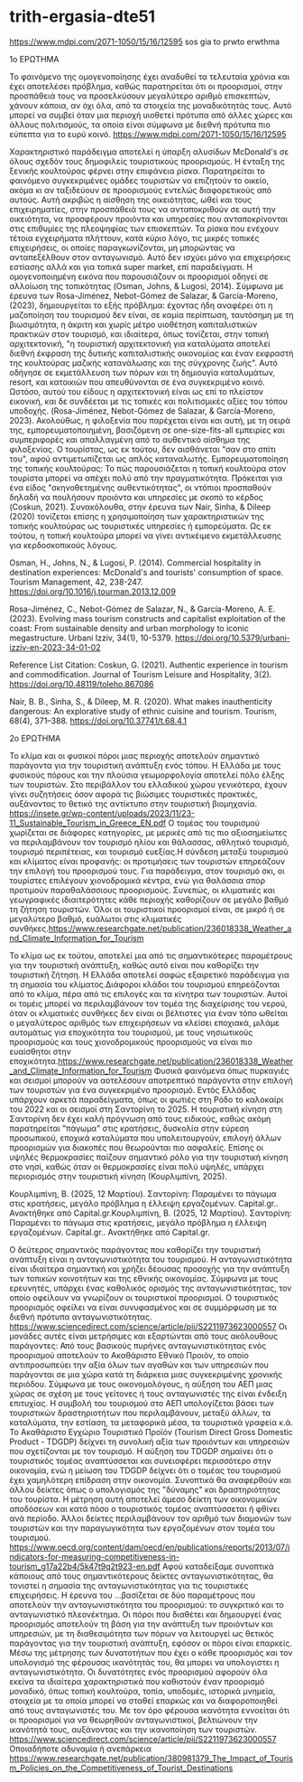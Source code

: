 # trith-ergasia-dte51



https://www.mdpi.com/2071-1050/15/16/12595 sos gia to prwto erwthma

1ο ΕΡΩΤΗΜΑ

  Το φαινόμενο της ομογενοποίησης έχει αναδυθεί τα τελευταία χρόνια και έχει αποτελέσει πρόβλημα, καθώς παρατηρείται ότι οι προορισμοί, στην προσπάθειά τους να προσελκύσουν μεγαλύτερο αριθμό επισκεπτών, χάνουν κάποια, αν όχι όλα, από τα στοιχεία της μοναδικότητάς τους. Αυτό μπορεί να συμβεί όταν μια περιοχή υιοθετεί πρότυπα από άλλες χώρες και άλλους πολιτισμούς, τα οποία είναι σύμφωνα με διεθνή πρότυπα πιο εύπεπτα για το ευρύ κοινό. https://www.mdpi.com/2071-1050/15/16/12595
  
  Χαρακτηριστικό παράδειγμα αποτελεί η ύπαρξη αλυσίδων McDonald's σε όλους σχεδόν τους δημοφιλείς τουριστικούς προορισμούς. Η ένταξη της ξενικής κουλτούρας φέρνει στην επιφάνεια ρίσκα. Παρατηρείται το φαινόμενο συγκεκριμένες ομάδες τουριστών να επιζητούν το οικείο, ακόμα κι αν ταξιδεύουν σε προορισμούς εντελώς διαφορετικούς από αυτούς. Αυτή ακριβώς η αίσθηση της οικειότητας, ωθεί και τους επιχειρηματίες, στην προσπάθειά τους να ανταποκριθούν σε αυτή την οικειότητα, να προσφέρουν προιόντα και υπηρεσίες που ανταποκρίνονται στις επιθυμίες της πλεοψηφίας των επισκεπτών. Τα ρίσκα που ενέχουν τέτοια εγχειρήματα πλήττουν, κατά κύριο λόγο, τις μικρές τοπικές επιχειρήσεις, οι οποίες παραγκωνίζονται, μη μπορώντας να ανταπεξέλθουν στον ανταγωνισμό. Αυτό δεν ισχύει μόνο για επιχειρήσεις εστίασης αλλά και για τοπικά super market, επί παραδείγματι. Η ομογενοποιημένη εικόνα που παρουσιάζουν οι προορισμοί οδηγεί σε αλλοίωση της τοπικότητας (Osman, Johns, & Lugosi, 2014).
  Σύμφωνα με έρευνα των Rosa-Jiménez, Nebot-Gómez de Salazar, & García-Moreno, (2023), δημιουργείται το εξής πρόβλημα: έχοντας ήδη αναφέρει ότι η μαζοποίηση του τουρισμού δεν είναι, σε καμία περίπτωση, ταυτόσημη με τη βιωσιμότητα, η άκριτη και χωρίς μέτρο υιοθέτηση καπιταλιστικών πρακτικών στον τουρισμό, και ιδιαίτερα, όπως τονίζεται, στην τοπική αρχιτεκτονική, "η τουριστική αρχιτεκτονική για καταλύματα αποτελεί διεθνή έκφραση της δυτικής καπιταλιστικής οικονομίας και έναν εκφραστή της κουλτούρας μαζικής κατανάλωσης και της σύγχρονης ζωής". Αυτό οδήγησε σε εκμετάλλευση των πόρων και τη δημιουγία καταλυμάτων, resort, και κατοικιών που απευθύνονται σε ένα συγκεκριμένο κοινό. Ωστόσο, αυτού του είδους η αρχιτεκτονική είναι ως επί το πλείστον εικονική, και δε συνδέεται με τις τοπικές και πολιτισμικές αξίες του τόπου υποδοχής.  (Rosa-Jiménez, Nebot-Gómez de Salazar, & García-Moreno, 2023).
 Ακολούθως, η φιλοξενία που παρέχεται είναι και αυτή, με τη σειρά της, εμπορευματοποιημένη, βασιζόμενη σε one-size-fits-all εμπειρίες και συμπεριφορές και απαλλαγμένη από το αυθεντικό αίσθημα της φιλοξενίας. Ο τουρίστας, ως εκ τούτου, δεν αισθάνεται "σαν στο σπίτι του", αφού αντιμετωπίζεται ως απλός καταναλωτής.
 Εμπορευματοποίηση της τοπικής κουλτούρας: Το πώς παρουσιάζεται η τοπική κουλτούρα στον τουρίστα μπορεί να απέχει πολύ από την πραγματικότητα. Πρόκειται για ένα είδος "σκηνοθετημένης αυθεντικότητας", οι ντόπιοι προσπαθούν δηλαδή να πουλήσουν προιόντα και υπηρεσίες με σκοπό το κέρδος (Coskun, 2021). Συνακόλουθα, στην έρευνα των Nair, Sinha, & Dileep (2020) τονίζεται επίσης η χρησιμοποίηση των χαρακτηριστικών της τοπικής κουλτούρας ως τουριστικές υπηρεσίες ή εμπορεύματα. Ως εκ τούτου, η τοπική κουλτούρα μπορεί να γίνει αντικέιμενο εκμετάλλευσης για κερδοσκοπικούς λόγους.


Osman, H., Johns, N., & Lugosi, P. (2014). Commercial hospitality in destination experiences: McDonald's and tourists' consumption of space. Tourism Management, 42, 238-247. https://doi.org/10.1016/j.tourman.2013.12.009

Rosa-Jiménez, C., Nebot-Gómez de Salazar, N., & García-Moreno, A. E. (2023). Evolving mass tourism constructs and capitalist exploitation of the coast: From sustainable density and urban morphology to iconic megastructure. Urbani Izziv, 34(1), 10-5379. https://doi.org/10.5379/urbani-izziv-en-2023-34-01-02

Reference List Citation: Coskun, G. (2021). Authentic experience in tourism and commodification. Journal of Tourism Leisure and Hospitality, 3(2). https://doi.org/10.48119/toleho.867086

Nair, B. B., Sinha, S., & Dileep, M. R. (2020). What makes inauthenticity dangerous: An explorative study of ethnic cuisine and tourism. Tourism, 68(4), 371–388. https://doi.org/10.37741/t.68.4.1



2ο ΕΡΩΤΗΜΑ

Το κλίμα και οι φυσικοί πόροι μιας περιοχής αποτελούν σημαντικό παράγοντα για την τουριστική ανάπτυξη ενός τόπου. Η Ελλάδα με τους φυσικούς πόρους και την πλούσια γεωμορφολογία αποτελεί πόλο έλξης των τουριστών. Στο περιβάλλον του ελλαδικού χώρου γενικότερα, έχουν γίνει συζητήσεις όσον αφορά τις βιώσιμες τουριστικές πρακτικές, αυξάνοντας το θετικό της αντίκτυπο στην τουριστική βιομηχανία. https://insete.gr/wp-content/uploads/2023/11/23-11_Sustainable_Tourism_in_Greece_EN.pdf
Ο τομέας του τουρισμού χωρίζεται σε διάφορες κατηγορίες, με μερικές από τις πιο αξιοσημείωτες να περιλαμβάνουν τον τουρισμό ηλίου και θάλασσας, αθλητικό τουρισμό, τουρισμό περιπέτειας, και τουρισμό ευεξίας.Η σύνδεση μεταξύ τουρισμού και κλίματος είναι προφανής: οι προτιμήσεις των τουριστών επηρεάζουν την επιλογή του προορισμού τους. Για παράδειγμα, στον τουρισμό σκι, οι τουρίστες επιλέγουν χιονοδρομικά κέντρα, ενώ για θαλάσσια σπορ προτιμούν παραθαλάσσιους προορισμούς. Συνεπώς, οι κλιματικές και γεωγραφικές ιδιαιτερότητες κάθε περιοχής καθορίζουν σε μεγάλο βαθμό τη ζήτηση τουριστών. Όλοι οι τουριστικοί προορισμοί είναι, σε μικρό ή σε μεγαλύτερο βαθμό, ευάλωτοι στις κλιματικές συνθήκες.https://www.researchgate.net/publication/236018338_Weather_and_Climate_Information_for_Tourism

Το κλίμα ως εκ τούτου, αποτελεί μια από τις σημαντικότερες παραμέτρους για την τουριστική ανάπτυξη, καθώς αυτό είναι που καθορίζει την τουριστική ζήτηση. Η Ελλάδα αποτελεί σαφώς εξαιρετικό παράδειγμα για τη σημασία του κλίματος.Διάφοροι κλάδοι του τουρισμού επηρεάζονται από το κλίμα, πέρα από τις επιλογές και τα κίνητρα των τουριστών. Αυτοί οι τομέις μπορεί να περιλαμβάνουν τον τομέα της διαχείρισης του νερού,
όταν οι κλιματικές συνθήκες δεν είναι οι βέλτιστες για έναν τόπο ωθείται ο μεγαλύτερος αριθμός των επιχειρήσεων να κλείσει εποχιακά, μιλάμε αυτομάτως για εποχικότητα του τουρισμού, με τους νησιωτικούς προορισμούς και τους χιονοδρομικούς προορισμούς να είναι πιο ευαίσθητοι στην εποχικότητα.https://www.researchgate.net/publication/236018338_Weather_and_Climate_Information_for_Tourism Φυσικά φαινόμενα όπως πυρκαγιές και σεισμοί μπορούν να αοτελέσουν αποτρεπτικό παράγοντα στην επιλογή των τουριστών για ένα συγκεκριμένο προορισμό. Εντός Ελλάδας υπάρχουν αρκετά παραδείγματα, όπως οι φωτιές στη Ρόδο το καλοκαίρι του 2022 και οι σεισμοί στη Σαντορίνη το 2025. Η τουριστική κίνηση στη Σαντορίνη δεν έχει καλή πρόγνωση από τους ειδικούς, καθώς ακόμη παρατηρείται "πάγωμα" στις κρατήσεις, δυσκολία στην εύρεση προσωπικού, εποχικά καταλύματα που υπολειτουργούν, επιλογή άλλων προορισμών για διακοπές που θεωρούνται πιο ασφαλείς. Επίσης οι υψηλές θερμοκρασίες παίζουν σημαντικό ρόλο για την τουριστική κίνηση στο νησί, καθώς όταν οι θερμοκρασίες είναι πολύ υψηλές, υπάρχει περιορισμός στην τουριστική κίνηση (Κουρλιμπίνη, 2025).

Κουρλιμπίνη, Β. (2025, 12 Μαρτίου). Σαντορίνη: Παραμένει το πάγωμα στις κρατήσεις, μεγάλο πρόβλημα η έλλειψη εργαζομένων. Capital.gr.. Ανακτήθηκε από Capital.gr.Κουρλιμπίνη, Β. (2025, 12 Μαρτίου). Σαντορίνη: Παραμένει το πάγωμα στις κρατήσεις, μεγάλο πρόβλημα η έλλειψη εργαζομένων. Capital.gr.. Ανακτήθηκε από Capital.gr.





Ο δεύτερος σημαντικός παράγοντας που καθορίζει την τουριστική ανάπτυξη είναι η ανταγωνιστικότητα του τουρισμού. Η ανταγωνιστικότητα είναι ιδιαίτερα σημαντική και χρήζει δέουσας προσοχής για την ανάπτυξη των τοπικών κοινοτήτων και της εθνικής οικονομίας. Σύμφωνα με τους ερευνητές, υπάρχει ένας καθολικός ορισμός της ανταγωνιστικότητας, τον οποίο οφείλουν να γνωρίζουν οι τουριστικοί προορισμοί. Ο τουριστικός προορισμός οφείλει να είναι συνυφασμένος και σε συμμόρφωση με τα διεθνή πρότυπα ανταγωνιστικότητας. https://www.sciencedirect.com/science/article/pii/S2211973623000557
Οι μονάδες αυτές είναι μετρήσιμες και εξαρτώνται από τους ακόλουθους παράγοντες: Από τους βασικούς πυρήνες ανταγωνιστικότητας ενός προορισμού αποτελούν το Ακαθάριστο Εθνικό Προιόν, το οποίο αντιπροσωπεύει την αξία όλων των αγαθών και των υπηρεσιών που παράγονται σε μια χώρα κατά τη διάρκεια μιας συγκεκριμένης χρονικής περιόδου. Σύμφωνα με τους οικονομολόγους, η αύξηση του ΑΕΠ μιας χώρας σε σχέση με τους γείτονες ή τους ανταγωνιστές της είναι ένδειξη επιτυχίας. Η συμβολή του τουρισμού στο ΑΕΠ υπολογίζεται βάσει των τουριστικών δραστηριοτήτων που περιλαμβάνουν, μεταξύ άλλων, τα καταλύματα, την εστίαση, τα μεταφoρικά μέσα, τα τουριστικά γραφεία κ.ά. Το Ακαθάριστο Εγχώριο Τουριστικό Προϊόν (Tourism Direct Gross Domestic Product - TDGDP) δείχνει τη συνολική αξία των προιόντων και υπηρεσιών που σχετίζονται με τον τουρισμό. Η αύξηση του TDGDP σημαίνει ότι ο τουριστικός τομέας αναπτύσσεται και συνεισφέρει περισσότερο στην οικονομία, ενώ η μείωση του TDGDP δείχνει ότι ο τομέας του τουρισμού έχει χαμηλότερη επίδραση στην οικονομία. Συνοπτικά θα αναφερθούν και άλλου δείκτες όπως o υπολογισμός της "δύναμης" και δραστηριότητας του τουρίστα. Η μέτρηση αυτή αποτελεί άμεσο δείκτη των οικονομικών αποδόσεων και κατά πόσο ο τουριστικός τομέας αναπτύσσεται ή φθίνει ανά περίοδο. Άλλοι δείκτες περιλαμβάνουν τον αριθμό των διαμονών των τουριστών και την παραγωγικότητα των εργαζομένων στον τομέα του τουρισμού.
https://www.oecd.org/content/dam/oecd/en/publications/reports/2013/07/indicators-for-measuring-competitiveness-in-tourism_g17a22b4/5k47t9q2t923-en.pdf
Αφού καταδείξαμε συνοπτικά κάποιους από τους σημαντικότερους δείκτες ανταγωνιστικότητας, θα τονιστεί η σημασία της ανταγωνιστικότητας για τις τουριστικές επιχειρήσεις. Η έρευνα του ...βασίζεται σε δύο παραμέτρους που αποτελούν την ανταγωνιστικότητα του προορισμού: το συγκριτικό και το ανταγωνιστικό πλεονέκτημα. Οι πόροι που διαθέτει και δημιουργεί ένας προορισμός αποτελούν τη βάση για την ανάπτυξη των προιόντων και υπηρεσιών, με τη διαθεσιμότητα των πόρων να λειτουργεί ως θετικός παράγοντας για την τoυριστική ανάπτυξη, εφόσον οι πόροι είναι επαρκείς. Μέσω της μέτρησης των δυνατοτήτων που έχει ο κάθε προορισμός και τον υπολογισμό της φέρουσας ικανότητάς του, θα μπορει να υπολογιστει η ανταγωνιστικότητα. Οι δυνατότητες ενός προορισμού αφορούν όλα εκείνα τα ιδιαίτερα χαρακτηριστικά που καθιστούν έναν προορισμό μοναδικό, όπως τοπική κουλτούρα, τοπία, υποδομές, ιστορικά μνημεία, στοιχεία με τα οποία μπορεί να σταθεί επαρκώς και να διαφοροποιηθεί από τους ανταγωνιστές του. Με τον όρο φέρουσα ικανότητα εννοείται ότι οι προορισμοί για να θεωρηθούν ανταγωνιστικοί, βελτιώνουν την ικανότητά τους, αυξάνοντας και την ικανοποίηση των τουριστών. https://www.sciencedirect.com/science/article/pii/S2211973623000557
Οποιαδήποτε αδυναμία ή ανεπάρκεια https://www.researchgate.net/publication/380981379_The_Impact_of_Tourism_Policies_on_the_Competitiveness_of_Tourist_Destinations
